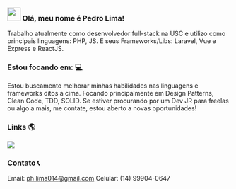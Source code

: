 ### <img src="https://media.giphy.com/media/hvRJCLFzcasrR4ia7z/giphy.gif" width="30px"> Olá, meu nome é Pedro Lima!

Trabalho atualmente como desenvolvedor full-stack na USC e utilizo como principais linguagens: PHP, JS. E seus Frameworks/Libs: Laravel, Vue e Express e ReactJS.

### Estou focando em: 💻

Estou buscamento melhorar minhas habilidades nas linguagens e frameworks ditos a cima. Focando principalmente em Design Patterns, Clean Code, TDD, SOLID.
Se estiver procurando por um Dev JR para freelas ou algo a mais, me contate, estou aberto a novas oportunidades!

### Links 🌎

<a href="https://www.linkedin.com/in/pedro-lima-553353217/">
  <img src="https://img.shields.io/badge/-LinkedIn-blue?style=flat-square&logo=Linkedin&logoColor=white&link=https://www.linkedin.com/in/harshkumarkhatri/" >
</a>

### Contato 📞

Email: ph.lima014@gmail.com
Celular: (14) 99904-0647
